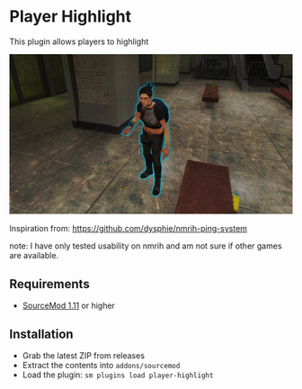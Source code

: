 # Player Highlight

This plugin allows players to highlight

![image](./img/2023-07-26%20171123.png)

Inspiration from: https://github.com/dysphie/nmrih-ping-system

note: I have only tested usability on nmrih and am not sure if other games are available.



## Requirements

- [SourceMod 1.11](https://www.sourcemod.net/downloads.php?branch=stable) or higher



## Installation
- Grab the latest ZIP from releases
- Extract the contents into `addons/sourcemod`
- Load the plugin: `sm plugins load player-highlight`
